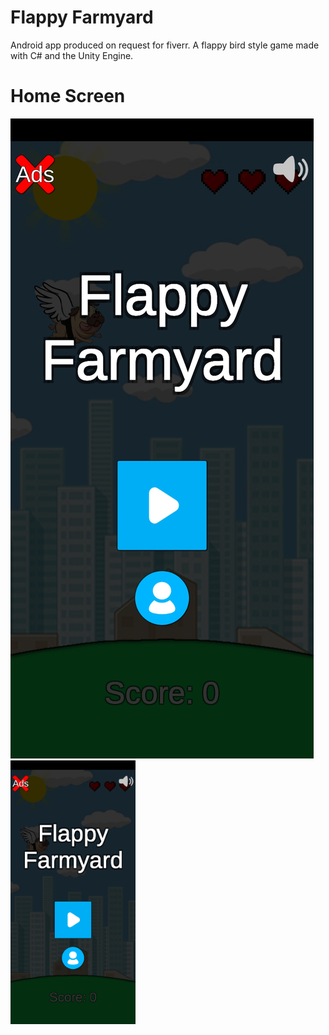 # Flappy Farmyard
Android app produced on request for fiverr. A flappy bird style game made with C# and the Unity Engine. 



# Home Screen
![](https://github.com/cameronkenny101/FlappyFarmyard/blob/master/Assets/Github/homeScreen.png)
<img src="https://github.com/cameronkenny101/FlappyFarmyard/blob/master/Assets/Github/homeScreen.png" alt="drawing" width="200"/>


#
